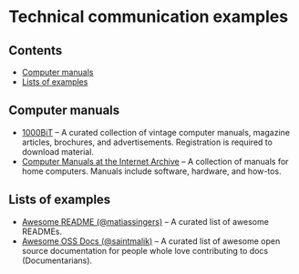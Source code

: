 # Technical communication examples<!-- omit in toc -->

## Contents<!-- omit in toc -->

- [Computer manuals](#computer-manuals)
- [Lists of examples](#lists-of-examples)

## Computer manuals

- [1000BiT](https://www.1000bit.it/) &ndash; A curated collection of vintage computer
  manuals, magazine articles, brochures, and advertisements. Registration is
  required to download material.
- [Computer Manuals at the Internet Archive](https://archive.org/details/computermanuals)
  &ndash; A collection of manuals for home computers. Manuals include software,
  hardware, and how-tos.

## Lists of examples

- [Awesome README (@matiassingers)](https://github.com/matiassingers/awesome-readme#readme)
  &ndash; A curated list of awesome READMEs.
- [Awesome OSS Docs (@saintmalik)](https://github.com/saintmalik/awesome-oss-docs#readme)
  &ndash; A curated list of awesome open source documentation for people whole love
  contributing to docs (Documentarians).
